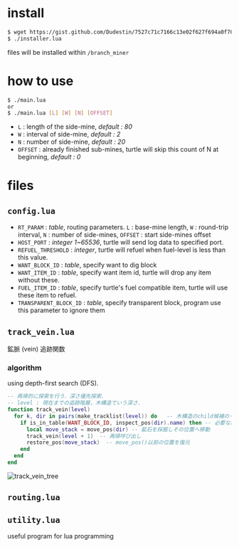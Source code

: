 # install
```sh
$ wget https://gist.github.com/Dudestin/7527c71c7166c13e02f627f694a0f700/raw/installer.lua 
$ ./installer.lua
```
files will be installed within `/branch_miner`

# how to use
```sh
$ ./main.lua
or
$ ./main.lua [L] [W] [N] [OFFSET]
```
- `L` : length of the side-mine, *default : 80*
- `W` : interval of side-mine, *default : 2*
- `N` : number of side-mine, *default : 20*
- `OFFSET` : already finished sub-mines, turtle will skip this count of N at beginning, *default : 0*
# files
## `config.lua`
- `RT_PARAM` : *table*, routing parameters. `L` : base-mine length, `W` : round-trip interval, `N` : number of side-mines, `OFFSET` : start side-mines offset
- `HOST_PORT` : *integer 1~65536*, turtle will send log data to specified port.
- `REFUEL_THRESHOLD` : *integer*, turtle will refuel when fuel-level is less than this value. 
- `WANT_BLOCK_ID`  : *table*, specify want to dig block
- `WANT_ITEM_ID`   : *table*, specify want item id, turtle will drop any item without these.
- `FUEL_ITEM_ID`   : *table*, specify turtle's fuel compatible item, turtle will use these item to refuel.
- `TRANSPARENT_BLOCK_ID` : *table*, specify transparent block, program use this parameter to ignore them 
## `track_vein.lua`
鉱脈 (vein) 追跡関数
### algorithm
using depth-first search (DFS). 
```lua
-- 再帰的に探索を行う．深さ優先探索.
-- level : 現在までの追跡階層，木構造でいう深さ.
function track_vein(level)
  for k, dir in pairs(make_tracklist(level)) do   -- 木構造のchild候補のイテレータ
    if is_in_table(WANT_BLOCK_ID, inspect_pos(dir).name) then -- 必要な鉱石の鉱脈か ?
      local move_stack = move_pos(dir) -- 鉱石を採掘しその位置へ移動
      track_vein(level + 1)  -- 再帰呼び出し
      restore_pos(move_stack)  -- move_pos()以前の位置を復元
    end
  end
end
```
![track_vein_tree](https://user-images.githubusercontent.com/11572379/147317099-0ef03911-7942-422e-bda1-d409fc9311c1.png)

## `routing.lua`

## `utility.lua`
useful program for lua programming


